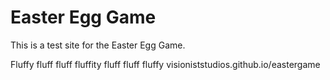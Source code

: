 # Easter Egg Game
This is a test site for the Easter Egg Game.

Fluffy fluff fluff fluffity fluff fluff fluffy
visioniststudios.github.io/eastergame
